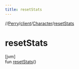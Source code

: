 ```yaml
---
title: resetStats
---
```

//[Perry](../../../index.html)/[client](../index.html)/[Character](index.html)/[resetStats](reset-stats.html)



# resetStats



[jvm]\
fun [resetStats](reset-stats.html)()




